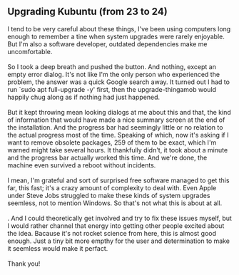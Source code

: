 ## Upgrading Kubuntu (from 23 to 24)

I tend to be very careful about these things, I've been using computers long enough to remember a tine when system upgrades were rarely enjoyable.
But I'm also a software developer, outdated dependencies make me uncomfortable.<br/>
<br/>
So I took a deep breath and pushed the button. And nothing, except an empty error dialog. It's not like I'm the only person who experienced the problem, the answer was a quick Google search away. It turned out I had to run `sudo apt full-upgrade -y' first, then the upgrade-thingamob would happily chug along as if nothing had just happened.<br/>
<br/>
But it kept throwing mean looking dialogs at me about this and that, the kind of information that would have made a nice summary screen at the end of the installation. And the progress bar had seemingly little or no relation to the actual progress most of the time. Speaking of which, now it's asking if I want to remove obsolete packages, 259 of them to be exact, which I'm warned might take several hours. It thankfully didn't, it took about a minute and the progress bar actually worked this time. And we're done, the machine even survived a reboot without incidents.<br/>
<br/>
I mean, I'm grateful and sort of surprised free software managed to get this far, this fast; it's a crazy amount of complexity to deal with. Even Apple under Steve Jobs struggled to make these kinds of system upgrades seemless, not to mention Windows. So that's not what this is about at all.<br/>
<br/>.
And I could theoretically get involved and try to fix these issues myself, but I would rather channel that energy into getting other people excited about the idea. Bacause it's not rocket science from here, this is almost good enough. Just a tiny bit more empthy for the user and determination to make it seemless would make it perfact.<br/>
<br/>
Thank you!<br/>